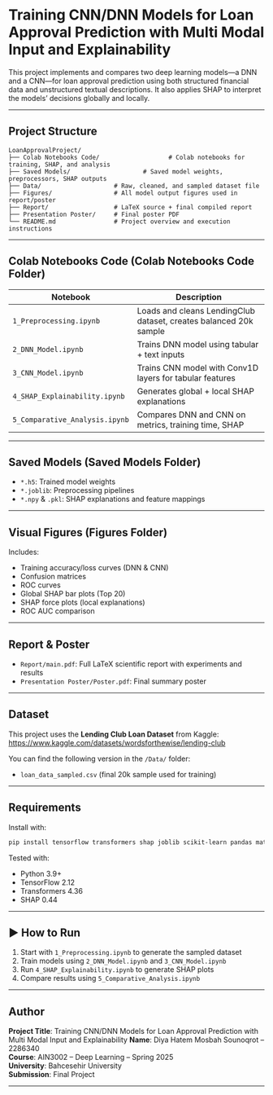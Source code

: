 
# Training CNN/DNN Models for Loan Approval Prediction with Multi Modal Input and Explainability

This project implements and compares two deep learning models—a DNN and a CNN—for loan approval prediction using both structured financial data and unstructured textual descriptions. It also applies SHAP to interpret the models’ decisions globally and locally.

---

##  Project Structure

```
LoanApprovalProject/
├── Colab Notebooks Code/                   # Colab notebooks for training, SHAP, and analysis
├── Saved Models/                    # Saved model weights, preprocessors, SHAP outputs
├── Data/                    # Raw, cleaned, and sampled dataset file
├── Figures/                 # All model output figures used in report/poster
├── Report/                  # LaTeX source + final compiled report
├── Presentation Poster/     # Final poster PDF
└── README.md                # Project overview and execution instructions
```

---

##  Colab Notebooks Code (Colab Notebooks Code Folder)

| Notebook                     | Description |
|-----------------------------|-------------|
| `1_Preprocessing.ipynb`     | Loads and cleans LendingClub dataset, creates balanced 20k sample |
| `2_DNN_Model.ipynb`         | Trains DNN model using tabular + text inputs |
| `3_CNN_Model.ipynb`         | Trains CNN model with Conv1D layers for tabular features |
| `4_SHAP_Explainability.ipynb` | Generates global + local SHAP explanations |
| `5_Comparative_Analysis.ipynb` | Compares DNN and CNN on metrics, training time, SHAP |

---

##  Saved Models (Saved Models Folder)

- `*.h5`: Trained model weights  
- `*.joblib`: Preprocessing pipelines  
- `*.npy` & `.pkl`: SHAP explanations and feature mappings

---

##  Visual Figures (Figures Folder)

Includes:
- Training accuracy/loss curves (DNN & CNN)
- Confusion matrices
- ROC curves
- Global SHAP bar plots (Top 20)
- SHAP force plots (local explanations)
- ROC AUC comparison

---

##  Report & Poster

- `Report/main.pdf`: Full LaTeX scientific report with experiments and results
- `Presentation Poster/Poster.pdf`: Final summary poster 

---

##  Dataset

This project uses the **Lending Club Loan Dataset** from Kaggle:  
 https://www.kaggle.com/datasets/wordsforthewise/lending-club

You can find the following version in the `/Data/` folder:
- `loan_data_sampled.csv` (final 20k sample used for training)

---

##  Requirements

Install with:
```bash
pip install tensorflow transformers shap joblib scikit-learn pandas matplotlib numpy
```

Tested with:
- Python 3.9+
- TensorFlow 2.12
- Transformers 4.36
- SHAP 0.44

---

## ▶ How to Run

1. Start with `1_Preprocessing.ipynb` to generate the sampled dataset  
2. Train models using `2_DNN_Model.ipynb` and `3_CNN_Model.ipynb`  
3. Run `4_SHAP_Explainability.ipynb` to generate SHAP plots  
4. Compare results using `5_Comparative_Analysis.ipynb`

---

##  Author

**Project Title**: Training CNN/DNN Models for Loan Approval Prediction with Multi Modal Input and Explainability
**Name**: Diya Hatem Mosbah Sounoqrot – 2286340  
**Course**: AIN3002 – Deep Learning – Spring 2025  
**University**: Bahcesehir University  
**Submission**: Final Project

---
